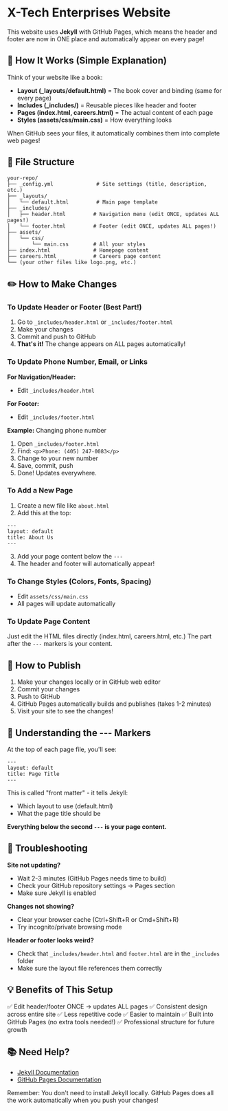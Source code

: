 # X-Tech Enterprises Website

This website uses **Jekyll** with GitHub Pages, which means the header and footer are now in ONE place and automatically appear on every page!

## 🎯 How It Works (Simple Explanation)

Think of your website like a book:
- **Layout (_layouts/default.html)** = The book cover and binding (same for every page)
- **Includes (_includes/)** = Reusable pieces like header and footer
- **Pages (index.html, careers.html)** = The actual content of each page
- **Styles (assets/css/main.css)** = How everything looks

When GitHub sees your files, it automatically combines them into complete web pages!

## 📁 File Structure

```
your-repo/
├── _config.yml              # Site settings (title, description, etc.)
├── _layouts/
│   └── default.html         # Main page template
├── _includes/
│   ├── header.html         # Navigation menu (edit ONCE, updates ALL pages!)
│   └── footer.html         # Footer (edit ONCE, updates ALL pages!)
├── assets/
│   └── css/
│       └── main.css        # All your styles
├── index.html              # Homepage content
├── careers.html            # Careers page content
└── (your other files like logo.png, etc.)
```

## ✏️ How to Make Changes

### To Update Header or Footer (Best Part!)

1. Go to `_includes/header.html` or `_includes/footer.html`
2. Make your changes
3. Commit and push to GitHub
4. **That's it!** The change appears on ALL pages automatically!

### To Update Phone Number, Email, or Links

**For Navigation/Header:**
- Edit `_includes/header.html`

**For Footer:**
- Edit `_includes/footer.html`

**Example:** Changing phone number
1. Open `_includes/footer.html`
2. Find: `<p>Phone: (405) 247-0083</p>`
3. Change to your new number
4. Save, commit, push
5. Done! Updates everywhere.

### To Add a New Page

1. Create a new file like `about.html`
2. Add this at the top:
```
---
layout: default
title: About Us
---
```
3. Add your page content below the `---`
4. The header and footer will automatically appear!

### To Change Styles (Colors, Fonts, Spacing)

- Edit `assets/css/main.css`
- All pages will update automatically

### To Update Page Content

Just edit the HTML files directly (index.html, careers.html, etc.)
The part after the `---` markers is your content.

## 🚀 How to Publish

1. Make your changes locally or in GitHub web editor
2. Commit your changes
3. Push to GitHub
4. GitHub Pages automatically builds and publishes (takes 1-2 minutes)
5. Visit your site to see the changes!

## 📝 Understanding the --- Markers

At the top of each page file, you'll see:
```
---
layout: default
title: Page Title
---
```

This is called "front matter" - it tells Jekyll:
- Which layout to use (default.html)
- What the page title should be

**Everything below the second `---` is your page content.**

## 🔧 Troubleshooting

**Site not updating?**
- Wait 2-3 minutes (GitHub Pages needs time to build)
- Check your GitHub repository settings → Pages section
- Make sure Jekyll is enabled

**Changes not showing?**
- Clear your browser cache (Ctrl+Shift+R or Cmd+Shift+R)
- Try incognito/private browsing mode

**Header or footer looks weird?**
- Check that `_includes/header.html` and `footer.html` are in the `_includes` folder
- Make sure the layout file references them correctly

## 💡 Benefits of This Setup

✅ Edit header/footer ONCE → updates ALL pages
✅ Consistent design across entire site
✅ Less repetitive code
✅ Easier to maintain
✅ Built into GitHub Pages (no extra tools needed!)
✅ Professional structure for future growth

## 📚 Need Help?

- [Jekyll Documentation](https://jekyllrb.com/docs/)
- [GitHub Pages Documentation](https://docs.github.com/en/pages)

Remember: You don't need to install Jekyll locally. GitHub Pages does all the work automatically when you push your changes!
